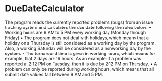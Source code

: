 # DueDateCalculator
The program reads the currently reported problems (bugs) from an issue tracking system and calculates the due date following the rules below:
• Working hours are 9 AM to 5 PM every working day (Monday through Friday)
• The program does not deal with holidays, which means that a holiday on a Thursday is still considered as a working day by the program. Also, a working Saturday will be considered as a nonworking day by the system.
• The turnaround time is given in working hours, which means for example, that 2 days are 16 hours. As an example: if a problem was reported at 2:12 PM on Tuesday, then it is due by 2:12 PM on Thursday.
• A problem can only be reported during working hours, which means that all submit date values fall between 9 AM and 5 PM.

